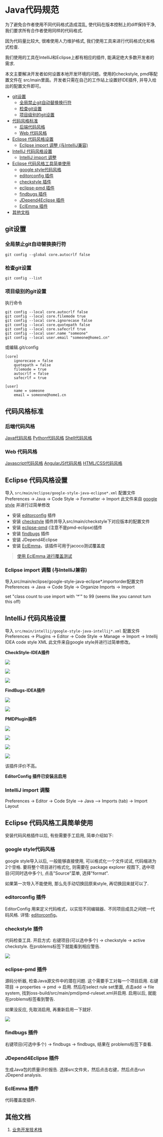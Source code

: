 # Java代码规范

为了避免合作者使用不同代码格式造成混乱, 使代码在版本控制上的diff保持干净, 我们要求所有合作者使用同样的代码格式.

因为代码量比较大, 很难使用人力维护格式, 我们使用工具来进行代码格式化和格式检查.

我们使用的工具在IntelliJ和Eclipse上都有相应的插件, 能满足绝大多数开发者的需求.

本文主要解决开发者如何设置本地开发环境的问题。使用的checkstyle, pmd等配置文件在 src/main里面。开发者只需在自己的工作站上设置好IDE插件, 并导入给出的配置文件即可。

<!-- vim-markdown-toc GFM -->
* [git设置](#git设置)
  * [全局禁止git自动替换换行符](#全局禁止git自动替换换行符)
  * [检查git设置](#检查git设置)
  * [项目级别的git设置](#项目级别的git设置)
* [代码风格标准](#代码风格标准)
  * [后端代码风格](#后端代码风格)
  * [Web 代码风格](#web-代码风格)
* [Eclipse 代码风格设置](#eclipse-代码风格设置)
  * [Eclipse import 调整 (与IntelliJ兼容)](#eclipse-import-调整-与intellij兼容)
* [IntelliJ 代码风格设置](#intellij-代码风格设置)
  * [IntelliJ import 调整](#intellij-import-调整)
* [Eclipse 代码风格工具简单使用](#eclipse-代码风格工具简单使用)
  * [google style代码风格](#google-style代码风格)
  * [editorconfig 插件](#editorconfig-插件)
  * [checkstyle 插件](#checkstyle-插件)
  * [eclipse-pmd 插件](#eclipse-pmd-插件)
  * [findbugs 插件](#findbugs-插件)
  * [JDepend4Eclipse 插件](#jdepend4eclipse-插件)
  * [EclEmma 插件](#eclemma-插件)
* [其他文档](#其他文档)

<!-- vim-markdown-toc -->

## git设置

### 全局禁止git自动替换换行符

```
git config --global core.autocrlf false
```

### 检查git设置

```
git config --list
```

### 项目级别的git设置

执行命令

```
git config --local core.autocrlf false
git config --local core.filemode true
git config --local core.ignorecase false
git config --local core.quotepath false
git config --local core.safecrlf true
git config --local user.name "someone"
git config --local user.email "someone@home1.cn"
```

或编辑.git/config

```
[core]
    ignorecase = false
    quotepath = false
    filemode = true
    autocrlf = false
    safecrlf = true

[user]
    name = someone
    email = someone@home1.cn
```

## 代码风格标准

### 后端代码风格

[Java代码风格](https://google.github.io/styleguide/javaguide.html)
[Python代码风格](https://google.github.io/styleguide/pyguide.html)
[Shell代码风格](https://google.github.io/styleguide/shell.xml)

### Web 代码风格

[Javascript代码风格](https://google.github.io/styleguide/javascriptguide.xml)
[AngularJS代码风格](https://google.github.io/styleguide/angularjs-google-style.html)
[HTML/CSS代码风格](://google.github.io/styleguide/htmlcssguide.xml)

## Eclipse 代码风格设置

导入 `src/main/eclipse/google-style-java-eclipse*.xml` 配置文件
Preferences -> Java -> Code Style -> Formatter -> Import
此文件来自 [google style](https://raw.githubusercontent.com/google/styleguide/gh-pages/eclipse-java-google-style.xml) 并进行过简单修改

+ 安装 [editorconfig](https://github.com/ncjones/editorconfig-eclipse#readme) 插件
+ 安装 [checkstyle](https://sourceforge.net/projects/eclipse-cs/) 插件并导入src/main/checkstyle下对应版本的配置文件
+ 安装 [eclipse-pmd](http://acanda.github.io/eclipse-pmd/) (注意不是pmd-eclipse)插件
+ 安装 [findbugs](https://github.com/findbugsproject/findbugs/releases) 插件
+ 安装 JDepend4Eclipse
+ 安装 [EclEmma](http://www.eclemma.org/)，该插件可用于jacoco测试覆盖度

> [使用 EclEmma 进行覆盖测试](http://www.ibm.com/developerworks/cn/java/j-lo-eclemma/index.html)

### Eclipse import 调整 (与IntelliJ兼容)

导入src/main/eclipse/google-style-java-eclipse*.importorder配置文件
Preferences -> Java -> Code Style -> Organize Imports -> Import

set "class count to use import with '*'" to 99 (seems like you cannot turn this off)

## IntelliJ 代码风格设置

导入 `src/main/intellij/google-style-java-intellij*.xml` 配置文件
Preferences -> Plugins -> Editor -> Code Style -> Manage -> Import -> Intellij IDEA code style XML
此文件来自google style并进行过简单修改。

**CheckStyle-IDEA插件**

![](src/readme/static/images/intellij_checkstyle_install.png)

![](src/readme/static/images/intellij_checkstyle_settings.png)

![](src/readme/static/images/intellij_checkstyle_view.png)

**FindBugs-IDEA插件** 

![](src/readme/static/images/intellij_findbugs_install.png)

![](src/readme/static/images/intellij_findbugs_view.png)

**PMDPlugin插件** 

![](src/readme/static/images/intellij_pmd_install.png)

![](src/readme/static/images/intellij_pmd_ruleset_settings.png)

![](src/readme/static/images/intellij_pmd_options_settings.png)

![](src/readme/static/images/intellij_pmd_run.png)

该插件评价不高。

**EditorConfig 插件已安装且启用**

### IntelliJ import 调整

Preferences -> Editor -> Code Style --> Java --> Imports (tab) -> Import Layout

## Eclipse 代码风格工具简单使用

安装代码风格插件以后, 有些需要手工启用, 简单介绍如下:

### google style代码风格

google style导入以后, 一般能够直接使用, 可以格式化一个文件试试, 代码缩进为2个空格. 要将整个项目进行格式化, 则需要在 package explorer 视图下, 选中项目(可同时选中多个), 点击"Source"菜单, 选择"format".

如果第一次导入不能使用, 那么先手动切换回原来style, 再切换回来就可以了.

### editorconfig 插件

EditorConfig 用来定义代码格式，以实现不同编辑器、不同项目成员之间统一代码风格. 详情: [editorconfig](https://github.com/ncjones/editorconfig-eclipse#readme)。

### checkstyle 插件

代码检查工具. 开启方式: 右键项目(可以选中多个) -> checkstyle -> active checkstyle. 在problems标签下就能看到相应警告. 

![](src/readme/static/images/eclipse-checkstyle-plugin.png)

### eclipse-pmd 插件

源码分析器, 检查Java源文件中的潜在问题. 这个需要手工对每一个项目启用. 右键项目 -> properties -> pmd -> 启用. 然后在select rule set里面, 点击add -> file system, 找到oss-build/src/main/pmd/pmd-ruleset.xml并启用. 启用以后, 就能在problems标签看到警告.

如果没反应, 先取消启用, 再重新启用一下就好. 

![](src/readme/static/images/eclipse-pmd-plugin.png)

### findbugs 插件

右键项目(可选中多个) -> findbugs -> findbugs, 结果在 problems标签下查看.

### JDepend4Eclipse 插件

生成Java包的质量评价报告. 选择src文件夹，然后点击右键，然后点击run JDepend analysis.

### EclEmma 插件

代码覆盖度插件.

## 其他文档
1. [业务开发技术栈](stack.md)
